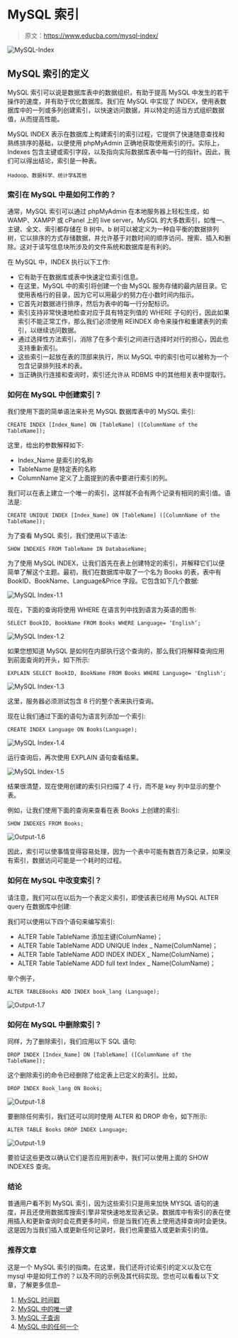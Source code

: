 # MySQL 索引

> 原文：<https://www.educba.com/mysql-index/>

![MySQL-Index](img/56a76f51eaa06c50fdb6ad127fa645d9.png)



## MySQL 索引的定义

MySQL 索引可以说是数据库表中的数据组织，有助于提高 MySQL 中发生的若干操作的速度，并有助于优化数据库。我们在 MySQL 中实现了 INDEX，使用表数据库中的一列或多列创建索引，以快速访问数据，并以特定的适当方式组织数据值，从而提高性能。

MySQL INDEX 表示在数据库上构建索引的索引过程，它提供了快速随意查找和熟练排序的基础，以便使用 phpMyAdmin 正确地获取使用索引的行。实际上，Indexes 包含主键或索引字段，以及指向实际数据库表中每一行的指针。因此，我们可以得出结论，索引是一种表。

<small>Hadoop、数据科学、统计学&其他</small>

### 索引在 MySQL 中是如何工作的？

通常，MySQL 索引可以通过 phpMyAdmin 在本地服务器上轻松生成，如 WAMP、XAMPP 或 cPanel 上的 live server。MySQL 的大多数索引，如惟一、主键、全文、索引都存储在 B 树中。b 树可以被定义为一种自平衡的数据排列树，它以排序的方式存储数据，并允许基于对数时间的顺序访问、搜索、插入和删除。这对于读写信息块所涉及的文件系统和数据库是有利的。

在 MySQL 中，INDEX 执行以下工作:

*   它有助于在数据库或表中快速定位索引信息。
*   在这里，MySQL 中的索引将创建一个由 MySQL 服务存储的最内层目录。它使用表格行的目录，因为它可以用最少的努力在小数时间内指示。
*   它首先对数据进行排序，然后为表中的每一行分配标识。
*   索引支持非常快速地检查对应于具有特定列值的 WHERE 子句的行，因此如果索引不能正常工作，那么我们必须使用 REINDEX 命令来操作和重建表列的索引，以继续访问数据。
*   通过选择性方法索引，消除了在多个索引之间进行选择时对行的担心，因此也支持重新索引。
*   这些索引一起放在表的顶部来执行，所以 MySQL 中的索引也可以被称为一个包含记录排列技术的表。
*   当正确执行连接和查询时，索引还允许从 RDBMS 中的其他相关表中提取行。

### 如何在 MySQL 中创建索引？

我们使用下面的简单语法来补充 MySQL 数据库表中的 MySQL 索引:

`CREATE INDEX [Index_Name] ON [TableName] ([ColumnName of the TableName]);`

这里，给出的参数解释如下:

*   Index_Name 是索引的名称
*   TableName 是特定表的名称
*   ColumnName 定义了上面提到的表中要进行索引的列。

我们可以在表上建立一个唯一的索引，这样就不会有两个记录有相同的索引值。语法是:

`CREATE UNIQUE INDEX [Index_Name] ON [TableName] ([ColumnName of the TableName]);`

为了查看 MySQL 索引，我们使用以下语法:

`SHOW INDEXES FROM TableName IN DatabaseName;`

为了使用 MySQL INDEX，让我们首先在表上创建特定的索引，并解释它们以便简单了解这个主题。最初，我们在数据库中取了一个名为 Books 的表，表中有 BookID、BookName、Language&Price 字段。它包含如下几个数据:

![MySQL Index-1.1](img/0feed349e37355625ae7524336d7e81d.png)



现在，下面的查询将使用 WHERE 在语言列中找到语言为英语的图书:

`SELECT BookID, BookName FROM Books WHERE Language= ‘English’;`

![MySQL Index-1.2](img/a4c19ba8a3e8d3718d70e23564470542.png)



如果您想知道 MySQL 是如何在内部执行这个查询的，那么我们将解释查询应用到前面查询的开头，如下所示:

`EXPLAIN SELECT BookID, BookName FROM Books WHERE Language= 'English';`

![MySQL Index-1.3](img/57bacebda39ce50fdb74d0f31cd58963.png)



这里，服务器必须测试包含 8 行的整个表来执行查询。

现在让我们通过下面的语句为语言列添加一个索引:

`CREATE INDEX Language ON Books(Language);`

![MySQL Index-1.4](img/baaddbe648e00cdd22da26d694d6e7cb.png)



运行查询后，再次使用 EXPLAIN 语句查看结果。

![MySQL Index-1.5](img/fb6340659a568308c37d74959dd18e34.png)



结果很清楚，现在使用创建的索引只扫描了 4 行，而不是 key 列中显示的整个表。

例如，让我们使用下面的查询来查看在表 Books 上创建的索引:

`SHOW INDEXES FROM Books;`

![Output-1.6](img/2f99a2218fea79464f157f3218afc57f.png)



因此，索引可以使事情变得容易处理，因为一个表中可能有数百万条记录，如果没有索引，数据访问可能是一个耗时的过程。

### 如何在 MySQL 中改变索引？

请注意，我们可以在以后为一个表定义索引，即使该表已经用 MySQL ALTER query 在数据库中创建:

我们可以使用以下四个语句来编写索引:

*   ALTER Table TableName 添加主键(ColumName)；
*   ALTER Table TableName ADD UNIQUE Index _ Name(ColumName)；
*   ALTER Table TableName ADD INDEX INDEX _ Name(ColumName)；
*   ALTER Table TableName ADD full text Index _ Name(ColumName)；

举个例子，

`ALTER TABLEBooks ADD INDEX book_lang (Language);`

![Output-1.7](img/06ae9dffe21850855a111cb201c0e93c.png)



### 如何在 MySQL 中删除索引？

同样，为了删除索引，我们应用以下 SQL 语句:

`DROP INDEX [Index_Name] ON [TableName] ([ColumnName of the TableName]);`

这个删除索引的命令已经删除了给定表上已定义的索引。比如，

`DROP INDEX Book_lang ON Books;`

![Output-1.8](img/8980fb1bd1867c332c4ca7f962aac014.png)



要删除任何索引，我们还可以同时使用 ALTER 和 DROP 命令，如下所示:

`ALTER TABLE Books DROP INDEX Language;`

![Output-1.9](img/56cc24c85d436ef490f975afed5b58be.png)



要验证这些更改以确认它们是否应用到表中，我们可以使用上面的 SHOW INDEXES 查询。

### 结论

普通用户看不到 MySQL 索引，因为这些索引只是用来加快 MYSQL 语句的速度，并且还使用数据库搜索引擎非常快速地发现表记录。数据库中有索引的表在使用插入和更新查询时会花费更多时间，但是当我们在表上使用选择查询时会更快。这是因为当我们插入或更新任何记录时，我们也需要插入或更新索引的值。

### 推荐文章

这是一个 MySQL 索引的指南。在这里，我们还将讨论索引的定义以及它在 mysql 中是如何工作的？以及不同的示例及其代码实现。您也可以看看以下文章，了解更多信息–

1.  [MySQL 时间戳](https://www.educba.com/mysql-timestamp/)
2.  [MySQL 中的唯一键](https://www.educba.com/unique-key-in-mysql/)
3.  [MySQL 子查询](https://www.educba.com/mysql-subquery/)
4.  [MySQL 中的任何一个](https://www.educba.com/any-in-mysql/)





